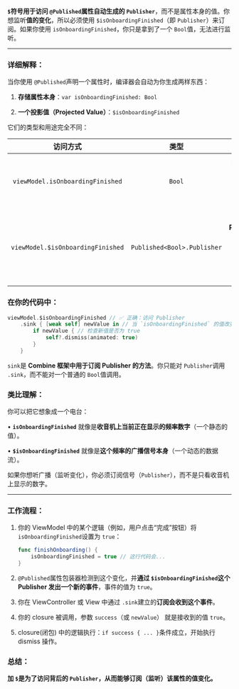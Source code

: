 **`$`符号用于访问 `@Published`属性自动生成的 `Publisher`**，而不是属性本身的值。你想监听**值的变化**，所以必须使用 `$isOnboardingFinished`（即 `Publisher`）来订阅。如果你使用 `isOnboardingFinished`，你只是拿到了一个 `Bool`值，无法进行监听。

------

### 详细解释：

当你使用 `@Published`声明一个属性时，编译器会自动为你生成两样东西：

1. **存储属性本身**：`var isOnboardingFinished: Bool`

2. **一个投影值（Projected Value）**：`$isOnboardingFinished`

它们的类型和用途完全不同：

|             访问方式              |            类型             |                             用途                             |
| :-------------------------------: | :-------------------------: | :----------------------------------------------------------: |
| `viewModel.isOnboardingFinished`  |           `Bool`            |        **获取或设置当前的值**。这是一个简单的布尔值。        |
| `viewModel.$isOnboardingFinished` | `Published<Bool>.Publisher` | **访问一个 Publisher**，这个 Publisher 会在**值发生变化时**发出新的事件。 |

### 在你的代码中：

```swift
viewModel.$isOnboardingFinished // ✅ 正确：访问 Publisher
    .sink { [weak self] newValue in // 当 `isOnboardingFinished` 的值改变时，这里会收到新的值
        if newValue { // 检查新值是否为 true
            self?.dismiss(animated: true)
        }
    }
```

`sink`是 **Combine 框架中用于订阅 Publisher 的方法**。你只能对 `Publisher`调用 `.sink`，而不能对一个普通的 `Bool`值调用。

### 类比理解：

你可以把它想象成一个电台：

• **`isOnboardingFinished`** 就像是**收音机上当前正在显示的频率数字**（一个静态的值）。

• **`$isOnboardingFinished`** 就像是**这个频率的广播信号本身**（一个动态的数据流）。

如果你想听广播（监听变化），你必须订阅信号（`Publisher`），而不是只看收音机上显示的数字。

------

### 工作流程：

1. 你的 ViewModel 中的某个逻辑（例如，用户点击“完成”按钮）将 `isOnboardingFinished`设置为 `true`：

   ```swift
   func finishOnboarding() {
       isOnboardingFinished = true // 这行代码会...
   }
   ```

2. `@Published`属性包装器检测到这个变化，并**通过 `$isOnboardingFinished`这个 Publisher 发出一个新的事件**，事件的值为 `true`。

3. 你在 ViewController 或 View 中通过 `.sink`建立的**订阅会收到这个事件**。

4. 你的 closure 被调用，参数 `success`（或 `newValue`） 就是接收到的值 `true`。

5. closure(闭包) 中的逻辑执行：`if success { ... }`条件成立，开始执行 dismiss 操作。

### 总结：

**加 `$`是为了访问背后的 `Publisher`，从而能够订阅（监听）该属性的值变化。**